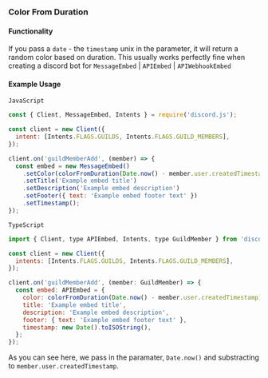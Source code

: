 ### Color From Duration

#### Functionality

If you pass a `date` - the `timestamp` unix in the parameter, it will return a random color based on duration. This usually works perfectly fine when creating a discord bot for `MessageEmbed` | `APIEmbed` | `APIWebhookEmbed`

#### Example Usage

`JavaScript`

```js
const { Client, MessageEmbed, Intents } = require('discord.js');

const client = new Client({
  intent: [Intents.FLAGS.GUILDS, Intents.FLAGS.GUILD_MEMBERS],
});

client.on('guildMemberAdd', (member) => {
  const embed = new MessageEmbed()
    .setColor(colorFromDuration(Date.now() - member.user.createdTimestamp))
    .setTitle('Example embed title')
    .setDescription('Example embed description')
    .setFooter({ text: 'Example embed footer text' })
    .setTimestamp();
});
```

`TypeScript`

```js
import { Client, type APIEmbed, Intents, type GuildMember } from 'discord.js';

const client = new Client({
  intents: [Intents.FLAGS.GUILDS, Intents.FLAGS.GUILD_MEMBERS],
});

client.on('guildMemberAdd', (member: GuildMember) => {
  const embed: APIEmbed = {
    color: colorFromDuration(Date.now() - member.user.createdTimestamp),
    title: 'Example embed title',
    description: 'Example embed description',
    footer: { text: 'Example embed footer text' },
    timestamp: new Date().toISOString(),
  };
});
```

As you can see here, we pass in the paramater, `Date.now()` and substracting to `member.user.createdTimestamp`.
